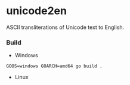 # unicode2en
ASCII transliterations of Unicode text to English.


### Build 

- Windows
```
GOOS=windows GOARCH=amd64 go build .  
```

- Linux
```

```
